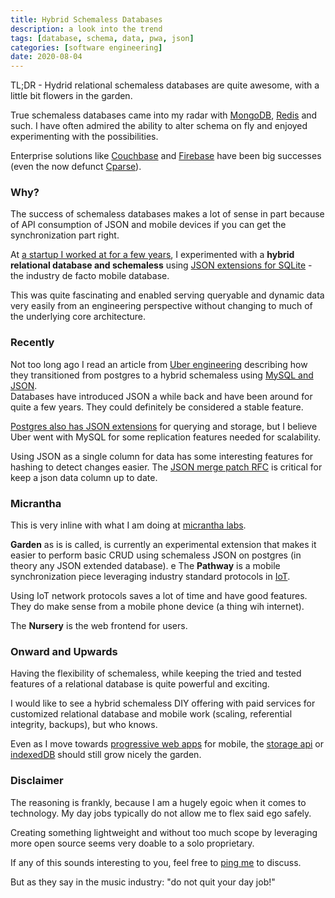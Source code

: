 ```yaml
---
title: Hybrid Schemaless Databases
description: a look into the trend
tags: [database, schema, data, pwa, json]
categories: [software engineering]
date: 2020-08-04
---
```


TL;DR - Hydrid relational schemaless databases are quite awesome, with a little bit flowers in the garden.

True schemaless databases came into my radar with [MongoDB](https://www.mongodb.com/), [Redis](https://redis.io/) and such.  I have often admired the ability to alter schema on fly and enjoyed experimenting with the possibilities.

Enterprise solutions like [Couchbase](https://www.couchbase.com/) and [Firebase](https://firebase.google.com/) have been big successes (even the now defunct [Cparse](https://github.com/cparse/cparse)).

### Why?

The success of schemaless databases makes a lot of sense in part because of API consumption of JSON and mobile devices if you can get the synchronization part right.

At [a startup I worked at for a few years](https://www.epactnetwork.com/), I experimented with a **hybrid relational database and schemaless** using [JSON extensions for SQLite](https://www.sqlite.org/json1.html) - the industry de facto mobile database.  

This was quite fascinating and enabled serving queryable and dynamic data very easily from an engineering perspective without changing to much of the underlying core architecture.

### Recently

Not too long ago I read an article from [Uber engineering](https://eng.uber.com/schemaless-part-one-mysql-datastore/) describing how they transitioned from postgres to a hybrid schemaless using [MySQL and JSON](https://dev.mysql.com/doc/refman/8.0/en/json.html).  
Databases have introduced JSON a while back and have been around for quite a few years.  They could definitely be considered a stable feature.  

[Postgres also has JSON extensions](https://www.postgresql.org/docs/9.3/functions-json.html) for querying and storage, but I believe Uber went with MySQL for some replication features needed for scalability.

Using JSON as a single column for data has some interesting features for hashing to detect changes easier.  The [JSON merge patch RFC](https://tools.ietf.org/html/rfc7396) is critical for keep a json data column up to date.
  
### Micrantha

This is very inline with what I am doing at [micrantha labs](https://micrantha.com/labratory).  

**Garden** as is is called, is currently an experimental extension that makes it easier to perform basic CRUD using schemaless JSON on postgres (in theory any JSON extended database).
  e
The **Pathway** is a mobile synchronization piece leveraging industry standard protocols in [IoT](https://en.wikipedia.org/wiki/Internet_of_things).  

Using IoT network protocols saves a lot of time and have good features.  They do make sense from a mobile phone device (a thing wih internet). 

The **Nursery** is the web frontend for users.

### Onward and Upwards

Having the flexibility of schemaless, while keeping the tried and tested features of a relational database is quite powerful and exciting. 

I would like to see a hybrid schemaless DIY offering with paid services for customized relational database and mobile work (scaling, referential integrity, backups), but who knows.

Even as I move towards [progressive web apps](https://en.wikipedia.org/wiki/Progressive_web_application) for mobile, the [storage api](https://developers.google.com/web/fundamentals/instant-and-offline/web-storage/cache-api) or [indexedDB](https://developer.mozilla.org/en-US/docs/Web/API/IndexedDB_API) should still grow nicely the garden.

### Disclaimer

The reasoning is frankly, because I am a hugely egoic when it comes to technology. My day jobs typically do not allow me to flex said ego safely. 

Creating something lightweight and without too much scope by leveraging more open source seems very doable to a solo proprietary.

If any of this sounds interesting to you, feel free to [ping me](mailto:ryan78j@gmail.com?subject=RE:%20Hybrid%20Schemaless%20Databases) to discuss.

But as they say in the music industry: "do not quit your day job!"
